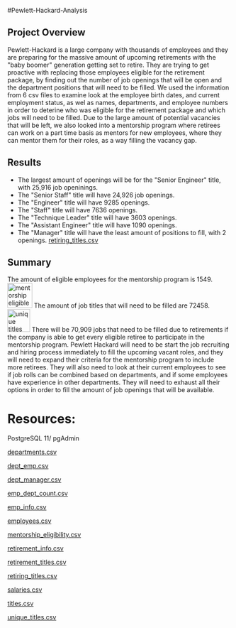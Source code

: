 #Pewlett-Hackard-Analysis

## Project Overview
Pewlett-Hackard is a large company with thousands of employees and they are preparing for the massive amount of upcoming retirements with the "baby boomer" generation getting set to retire. They are trying to get proactive with replacing those employees eligible for the retirement package, by finding out the number of job openings that will be open and the department positions that will need to be filled. We used the information from 6 csv files to examine look at the employee birth dates, and current employment status, as wel as names, departments, and employee numbers in order to deterine who was eligible for the retirement package and which jobs will need to be filled. Due to the large amount of potential vacancies that will be left, we also looked into a mentorship program where retirees can work on a part time basis as mentors for new employees, where they can mentor them for their roles, as a way filling the vacancy gap.

## Results

* The largest amount of openings will be for the "Senior Engineer" title, with 25,916 job openinings.
* The "Senior Staff" title will have 24,926 job openings.
* The "Engineer" title will have 9285 openings.
* The "Staff" title will have 7636 openings.
* The "Technique Leader" title will have 3603 openings.
* The "Assistant Engineer" title will have 1090 openings.
* The "Manager" title will have the least amount of positions to fill, with 2 openings.
[retiring_titles.csv](https://github.com/jmackitty/Pewlett-Hackard-Analysis/files/8794848/retiring_titles.csv)

## Summary
The amount of eligible employees for the mentorship program is 1549.
<img width="56" alt="mentorship eligible" src="https://user-images.githubusercontent.com/99056132/170904983-0fb32c29-0b84-4d75-a885-806e074a880f.png">
The amount of job titles that will need to be filled are 72458.
<img width="51" alt="unique titles to fill" src="https://user-images.githubusercontent.com/99056132/170905313-9e27628f-fbc7-420c-8714-0c7d3ddf566c.png">
There will be 70,909 jobs that need to be filled due to retirements if the company is able to get every eligible retiree to participate in the mentorship program.
Pewlett Hackard will need to be start the job recruiting and hiring process immediately to fill the upcoming vacant roles, and they will need to expand their criteria for the mentorship program to include more retirees. They will also need to look at their current employees to see if job rolls can be combined based on departments, and if some employees have experience in other departments. They will need to exhaust all their options in order to fill the amount of job openings that will be available.

# Resources:
PostgreSQL 11/ pgAdmin

[departments.csv](https://github.com/jmackitty/Pewlett-Hackard-Analysis/files/8794839/departments.csv)

[dept_emp.csv](https://github.com/jmackitty/Pewlett-Hackard-Analysis/files/8794840/dept_emp.csv)

[dept_manager.csv](https://github.com/jmackitty/Pewlett-Hackard-Analysis/files/8794841/dept_manager.csv)

[emp_dept_count.csv](https://github.com/jmackitty/Pewlett-Hackard-Analysis/files/8794842/emp_dept_count.csv)

[emp_info.csv](https://github.com/jmackitty/Pewlett-Hackard-Analysis/files/8794843/emp_info.csv)

[employees.csv](https://github.com/jmackitty/Pewlett-Hackard-Analysis/files/8794844/employees.csv)

[mentorship_eligibility.csv](https://github.com/jmackitty/Pewlett-Hackard-Analysis/files/8794845/mentorship_eligibility.csv)

[retirement_info.csv](https://github.com/jmackitty/Pewlett-Hackard-Analysis/files/8794846/retirement_info.csv)

[retirement_titles.csv](https://github.com/jmackitty/Pewlett-Hackard-Analysis/files/8794847/retirement_titles.csv)

[retiring_titles.csv](https://github.com/jmackitty/Pewlett-Hackard-Analysis/files/8794848/retiring_titles.csv)

[salaries.csv](https://github.com/jmackitty/Pewlett-Hackard-Analysis/files/8794849/salaries.csv)

[titles.csv](https://github.com/jmackitty/Pewlett-Hackard-Analysis/files/8794850/titles.csv)

[unique_titles.csv](https://github.com/jmackitty/Pewlett-Hackard-Analysis/files/8794851/unique_titles.csv)

